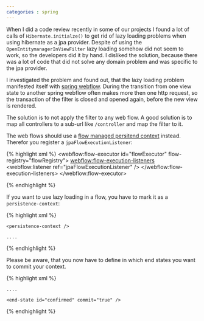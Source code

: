 ```yaml
---
categories : spring
---
```

When I did a code review recently in some of our projects I found a lot of calls of `Hibernate.initialze()` to get rid of lazy loading problems when using hibernate as a jpa provider. Despite of using the `OpenEntitymanagerInViewFilter` lazy loading somehow did not seem to work, so the developers did it by hand. I disliked the solution, because there was a lot of code that did not solve any domain problem and was specific to the jpa provider.

I investigated the problem and found out, that the lazy loading problem manifested itself with [spring webflow](http://projects.spring.io/spring-webflow/). During the transition from one view state to another spring webflow often makes more then one http request, so the transaction of the filter is closed and opened again, before the new view is rendered.

The solution is to not apply the filter to any web flow. A good solution is to map all controllers to a sub-url like `/controller` and map the filter to it.

The web flows should use a [flow managed persitend context](http://docs.spring.io/spring-webflow/docs/2.3.3.RELEASE/reference/html/flow-managed-persistence.html) instead. Therefor you register a `jpaFlowExecutionListener`:

 {% highlight xml %}
 <webflow:flow-executor id="flowExecutor" flow-registry="flowRegistry">
    <webflow:flow-execution-listeners>
        <webflow:listener ref="jpaFlowExecutionListener" />
    </webflow:flow-execution-listeners>
</webflow:flow-executor>

<bean id="jpaFlowExecutionListener"
      class="org.springframework.webflow.persistence.JpaFlowExecutionListener">
    <constructor-arg ref="entityManagerFactory" />
    <constructor-arg ref="transactionManager" />
</bean>
 {% endhighlight %}

 If you want to use lazy loading in a flow, you have to mark it as a `persistence-context`:

 {% highlight xml %}
 <?xml version="1.0" encoding="UTF-8"?>
<flow xmlns="http://www.springframework.org/schema/webflow"
      xmlns:xsi="http://www.w3.org/2001/XMLSchema-instance"
      xsi:schemaLocation="http://www.springframework.org/schema/webflow
                          http://www.springframework.org/schema/webflow/spring-webflow-2.0.xsd">

    <persistence-context />

    ....

</flow>
 {% endhighlight %}

Please be aware, that you now have to define in which end states you want to commit your context.

{% highlight xml %}
<?xml version="1.0" encoding="UTF-8"?>
<flow xmlns="http://www.springframework.org/schema/webflow"
     xmlns:xsi="http://www.w3.org/2001/XMLSchema-instance"
     xsi:schemaLocation="http://www.springframework.org/schema/webflow
                         http://www.springframework.org/schema/webflow/spring-webflow-2.0.xsd">

    ....

    <end-state id="confirmed" commit="true" />

</flow>
{% endhighlight %}

